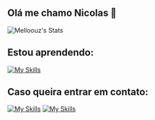 ## Olá me chamo Nicolas 👋

![Melloouz's Stats](https://github-readme-stats.vercel.app/api?username=Melloouz&theme=synthwave&show_icons=true&hide_border=true&count_private=true)

## Estou aprendendo:  
[![My Skills](https://skillicons.dev/icons?i=js,py,mysql,css)](https://skillicons.dev)

## Caso queira entrar em contato:
[![My Skills](https://skillicons.dev/icons?i=linkedin)](https://br.linkedin.com/in/nicolas-andr%C3%A9-krause-de-mello-b9176927b)
[![My Skills](https://skillicons.dev/icons?i=gmail)](mailto:mello.nicolasandre@gmail.com)
